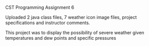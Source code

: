 CST Programming Assignment 6

Uploaded 2 java class files, 7 weather icon image files, project specifications and instructor comments.

This project was to display the possibility of severe weather given temperatures and dew points and specific pressures
